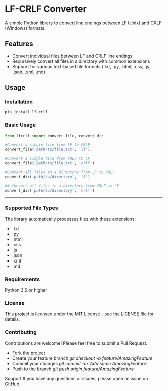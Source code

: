# LF-CRLF Converter

A simple Python library to convert line endings between LF (Unix) and CRLF (Windows) formats.

## Features

- Convert individual files between LF and CRLF line endings
- Recursively convert all files in a directory with common extensions
- Support for various text-based file formats (.txt, .py, .html, .css, .js, .json, .xml, .md)

## Usage

### Installation
```bash
pip install lf-crlf
```

### Basic Usage
```python
from lfcrlf import convert_file, convert_dir

#Convert a single file from LF to CRLF
convert_file('path/to/file.txt', 'lf')

#Convert a single file from CRLF to LF
convert_file('path/to/file.txt', 'crlf')

#Convert all files in a directory from LF to CRLF
convert_dir('path/to/directory', 'lf')

## Convert all files in a directory from CRLF to LF
convert_dir('path/to/directory', 'crlf')
```

---
### Supported File Types
The library automatically processes files with these extensions:

- .txt
- .py
- .html
- .css
- .js
- .json
- .xml
- .md

### Requirements
Python 3.6 or higher

### License
This project is licensed under the MIT License - see the LICENSE file for details.

### Contributing
Contributions are welcome! Please feel free to submit a Pull Request.

- Fork the project
- Create your feature branch *git checkout -b feature/AmazingFeature*
- Commit your changes *git commit -m 'Add some AmazingFeature'*
- Push to the branch *git push origin feature/AmazingFeature*

Support
If you have any questions or issues, please open an issue on GitHub.